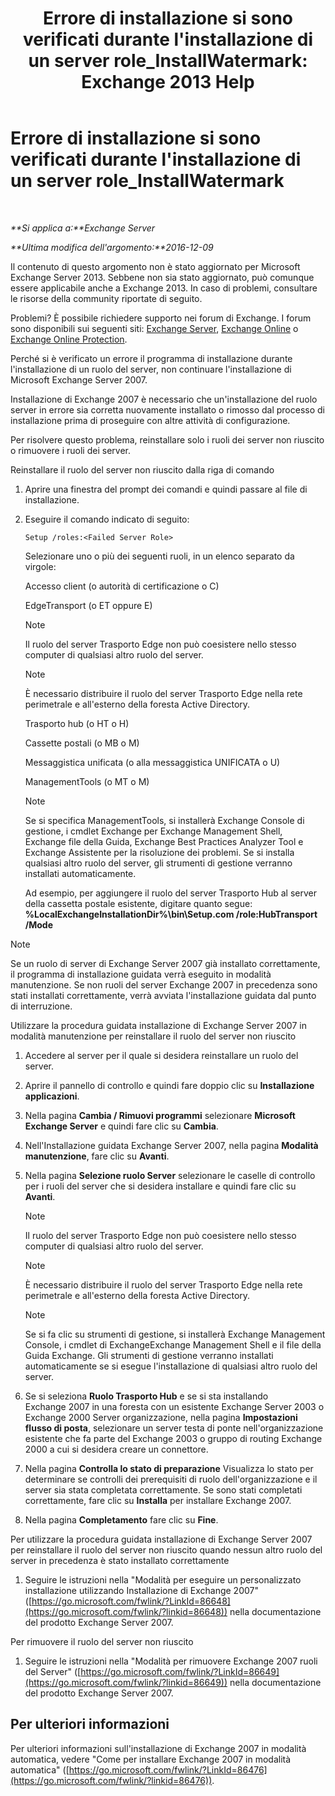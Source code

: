 ﻿---
title: "Errore di installazione si sono verificati durante l'installazione di un server role_InstallWatermark: Exchange 2013 Help"
TOCTitle: Errore di installazione si sono verificati durante l'installazione di un server role_InstallWatermark
ms:assetid: ad89ebd5-f9bb-40c1-8811-09b145c2b341
ms:mtpsurl: https://technet.microsoft.com/it-it/library/ms.exch.setupreadiness.installwatermark(v=EXCHG.150)
ms:contentKeyID: 50481440
ms.date: 05/22/2018
mtps_version: v=EXCHG.150
ms.translationtype: MT
---

# Errore di installazione si sono verificati durante l'installazione di un server role\_InstallWatermark

 

_**Si applica a:**Exchange Server_

_**Ultima modifica dell'argomento:**2016-12-09_

Il contenuto di questo argomento non è stato aggiornato per Microsoft Exchange Server 2013. Sebbene non sia stato aggiornato, può comunque essere applicabile anche a Exchange 2013. In caso di problemi, consultare le risorse della community riportate di seguito.

Problemi? È possibile richiedere supporto nei forum di Exchange. I forum sono disponibili sui seguenti siti: [Exchange Server](https://go.microsoft.com/fwlink/p/?linkid=60612), [Exchange Online](https://go.microsoft.com/fwlink/p/?linkid=267542) o [Exchange Online Protection](https://go.microsoft.com/fwlink/p/?linkid=285351).

Perché si è verificato un errore il programma di installazione durante l'installazione di un ruolo del server, non continuare l'installazione di Microsoft Exchange Server 2007.

Installazione di Exchange 2007 è necessario che un'installazione del ruolo server in errore sia corretta nuovamente installato o rimosso dal processo di installazione prima di proseguire con altre attività di configurazione.

Per risolvere questo problema, reinstallare solo i ruoli dei server non riuscito o rimuovere i ruoli dei server.

Reinstallare il ruolo del server non riuscito dalla riga di comando

1.  Aprire una finestra del prompt dei comandi e quindi passare al file di installazione.

2.  Eseguire il comando indicato di seguito:
    
        Setup /roles:<Failed Server Role>
    
    Selezionare uno o più dei seguenti ruoli, in un elenco separato da virgole:
    
    Accesso client (o autorità di certificazione o C)
    
    EdgeTransport (o ET oppure E)
    

    > [!NOTE]
    > Il ruolo del server Trasporto Edge non può coesistere nello stesso computer di qualsiasi altro ruolo del server.

    

    > [!NOTE]
    > È necessario distribuire il ruolo del server Trasporto Edge nella rete perimetrale e all'esterno della foresta Active Directory.

    
    Trasporto hub (o HT o H)
    
    Cassette postali (o MB o M)
    
    Messaggistica unificata (o alla messaggistica UNIFICATA o U)
    
    ManagementTools (o MT o M)
    

    > [!NOTE]
    > Se si specifica ManagementTools, si installerà Exchange Console di gestione, i cmdlet Exchange per Exchange Management Shell, Exchange file della Guida, Exchange Best Practices Analyzer Tool e Exchange Assistente per la risoluzione dei problemi. Se si installa qualsiasi altro ruolo del server, gli strumenti di gestione verranno installati automaticamente.

    
    Ad esempio, per aggiungere il ruolo del server Trasporto Hub al server della cassetta postale esistente, digitare quanto segue: **%LocalExchangeInstallationDir%\\bin\\Setup.com /role:HubTransport /Mode**


> [!NOTE]
> Se un ruolo di server di Exchange Server 2007 già installato correttamente, il programma di installazione guidata verrà eseguito in modalità manutenzione. Se non ruoli del server Exchange 2007 in precedenza sono stati installati correttamente, verrà avviata l'installazione guidata dal punto di interruzione.



Utilizzare la procedura guidata installazione di Exchange Server 2007 in modalità manutenzione per reinstallare il ruolo del server non riuscito

1.  Accedere al server per il quale si desidera reinstallare un ruolo del server.

2.  Aprire il pannello di controllo e quindi fare doppio clic su **Installazione applicazioni**.

3.  Nella pagina **Cambia / Rimuovi programmi** selezionare **Microsoft Exchange Server** e quindi fare clic su **Cambia**.

4.  Nell'Installazione guidata Exchange Server 2007, nella pagina **Modalità manutenzione**, fare clic su **Avanti**.

5.  Nella pagina **Selezione ruolo Server** selezionare le caselle di controllo per i ruoli del server che si desidera installare e quindi fare clic su **Avanti**.
    

    > [!NOTE]
    > Il ruolo del server Trasporto Edge non può coesistere nello stesso computer di qualsiasi altro ruolo del server.

    

    > [!NOTE]
    > È necessario distribuire il ruolo del server Trasporto Edge nella rete perimetrale e all'esterno della foresta Active Directory.

    

    > [!NOTE]
    > Se si fa clic su strumenti di gestione, si installerà Exchange Management Console, i cmdlet di ExchangeExchange Management Shell e il file della Guida Exchange. Gli strumenti di gestione verranno installati automaticamente se si esegue l'installazione di qualsiasi altro ruolo del server.



6.  Se si seleziona **Ruolo Trasporto Hub** e se si sta installando Exchange 2007 in una foresta con un esistente Exchange Server 2003 o Exchange 2000 Server organizzazione, nella pagina **Impostazioni flusso di posta**, selezionare un server testa di ponte nell'organizzazione esistente che fa parte del Exchange 2003 o gruppo di routing Exchange 2000 a cui si desidera creare un connettore.

7.  Nella pagina **Controlla lo stato di preparazione** Visualizza lo stato per determinare se controlli dei prerequisiti di ruolo dell'organizzazione e il server sia stata completata correttamente. Se sono stati completati correttamente, fare clic su **Installa** per installare Exchange 2007.

8.  Nella pagina **Completamento** fare clic su **Fine**.

Per utilizzare la procedura guidata installazione di Exchange Server 2007 per reinstallare il ruolo del server non riuscito quando nessun altro ruolo del server in precedenza è stato installato correttamente

1.  Seguire le istruzioni nella "Modalità per eseguire un personalizzato installazione utilizzando Installazione di Exchange 2007" ([https://go.microsoft.com/fwlink/?LinkId=86648](https://go.microsoft.com/fwlink/?linkid=86648)) nella documentazione del prodotto Exchange Server 2007.

Per rimuovere il ruolo del server non riuscito

1.  Seguire le istruzioni nella "Modalità per rimuovere Exchange 2007 ruoli del Server" ([https://go.microsoft.com/fwlink/?LinkId=86649](https://go.microsoft.com/fwlink/?linkid=86649)) nella documentazione del prodotto Exchange Server 2007.

## Per ulteriori informazioni

Per ulteriori informazioni sull'installazione di Exchange 2007 in modalità automatica, vedere "Come per installare Exchange 2007 in modalità automatica" ([https://go.microsoft.com/fwlink/?LinkId=86476](https://go.microsoft.com/fwlink/?linkid=86476)).

